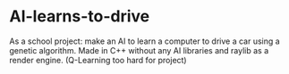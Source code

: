 # AI-learns-to-drive
As a school project: make an AI to learn a computer to drive a car using a genetic algorithm. Made in C++ without any AI libraries and raylib as a render engine. (Q-Learning too hard for project)
